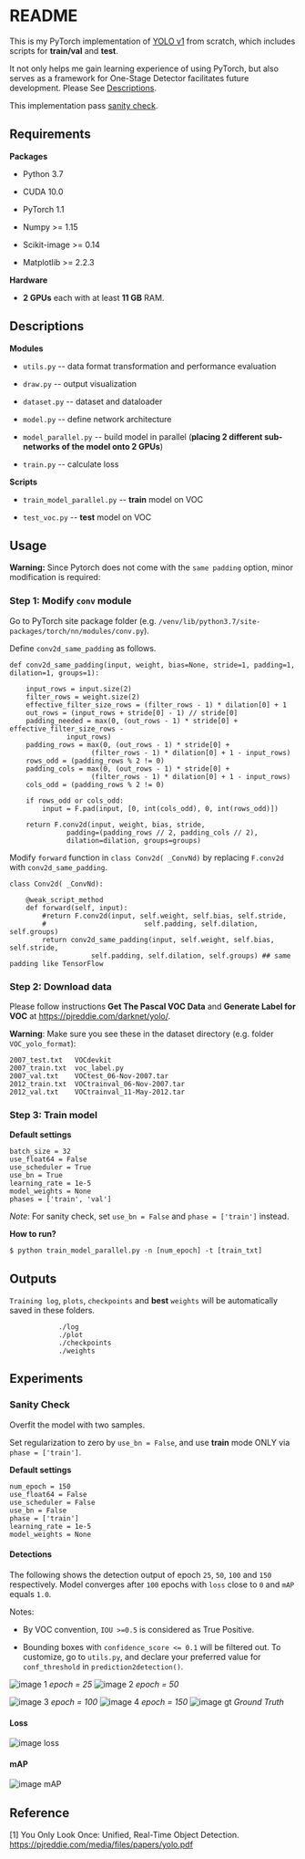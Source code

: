 # README
This is my PyTorch implementation of 
[YOLO v1](https://pjreddie.com/media/files/papers/yolo.pdf) from scratch, which includes scripts for **train/val** and **test**. 

It not only helps me gain learning experience of using PyTorch, but also serves as a framework for
 One-Stage Detector facilitates future development.
 Please See [Descriptions](#description). 


This implementation pass [sanity check](#Sanity-Check). 

## Requirements
**Packages**
- Python 3.7

- CUDA 10.0

- PyTorch 1.1

- Numpy >= 1.15

- Scikit-image >= 0.14

- Matplotlib >= 2.2.3

**Hardware**
- **2 GPUs** each with at least **11 GB** RAM.

## Descriptions

**Modules**

- `utils.py` -- data format transformation and performance evaluation

- `draw.py` -- output visualization

- `dataset.py` -- dataset and dataloader

- `model.py` -- define network architecture 

- `model_parallel.py` -- build model in parallel 
(**placing 2 different sub-networks of the model onto 2 GPUs**)

- `train.py` -- calculate loss

**Scripts**

- `train_model_parallel.py` -- **train** model on VOC  

- `test_voc.py` -- **test** model on VOC





## Usage
**Warning:** Since Pytorch does not come with the `same padding` option, minor modification is required:


### Step 1: Modify `conv` module

Go to PyTorch site package folder (e.g.
`/venv/lib/python3.7/site-packages/torch/nn/modules/conv.py`).


<!--**Step 2: Add custom function**-->

Define `conv2d_same_padding` as follows.
    
    def conv2d_same_padding(input, weight, bias=None, stride=1, padding=1, dilation=1, groups=1):

        input_rows = input.size(2)
        filter_rows = weight.size(2)
        effective_filter_size_rows = (filter_rows - 1) * dilation[0] + 1
        out_rows = (input_rows + stride[0] - 1) // stride[0]
        padding_needed = max(0, (out_rows - 1) * stride[0] + effective_filter_size_rows -
                  input_rows)
        padding_rows = max(0, (out_rows - 1) * stride[0] +
                        (filter_rows - 1) * dilation[0] + 1 - input_rows)
        rows_odd = (padding_rows % 2 != 0)
        padding_cols = max(0, (out_rows - 1) * stride[0] +
                        (filter_rows - 1) * dilation[0] + 1 - input_rows)
        cols_odd = (padding_rows % 2 != 0)

        if rows_odd or cols_odd:
            input = F.pad(input, [0, int(cols_odd), 0, int(rows_odd)])

        return F.conv2d(input, weight, bias, stride,
                  padding=(padding_rows // 2, padding_cols // 2),
                  dilation=dilation, groups=groups)

<!--**Step 3: Modify `forward( )`**-->

Modify `forward` function in `class Conv2d( _ConvNd)` by replacing `F.conv2d` with `conv2d_same_padding`.

    class Conv2d( _ConvNd):

        @weak_script_method
        def forward(self, input):
            #return F.conv2d(input, self.weight, self.bias, self.stride,
            #                        self.padding, self.dilation, self.groups)
            return conv2d_same_padding(input, self.weight, self.bias, self.stride,
                        self.padding, self.dilation, self.groups) ## same padding like TensorFlow    


### Step 2: Download data
Please follow instructions **Get The Pascal VOC Data** and **Generate Label for VOC** at
 https://pjreddie.com/darknet/yolo/.
 
**Warning**: Make sure you see these in the dataset directory (e.g. folder `VOC_yolo_format`):

    2007_test.txt   VOCdevkit
    2007_train.txt  voc_label.py
    2007_val.txt    VOCtest_06-Nov-2007.tar
    2012_train.txt  VOCtrainval_06-Nov-2007.tar
    2012_val.txt    VOCtrainval_11-May-2012.tar


### Step 3: Train model

**Default settings**

    batch_size = 32
    use_float64 = False
    use_scheduler = True
    use_bn = True
    learning_rate = 1e-5
    model_weights = None
    phases = ['train', 'val']

*Note*: For sanity check, set `use_bn = False` and `phase = ['train']` instead.

**How to run?**

`$ python train_model_parallel.py -n [num_epoch] -t [train_txt]`
## Outputs
`Training log`, `plots`, `checkpoints` and **best** `weights` will be automatically saved in these folders.

                ./log
                ./plot
                ./checkpoints
                ./weights



## Experiments
### Sanity Check
Overfit the model with two samples. 

Set regularization to zero by `use_bn = False`, and use **train** mode ONLY via `phase = ['train']`.

**Default settings**
    
    num_epoch = 150
    use_float64 = False
    use_scheduler = False
    use_bn = False
    phase = ['train']
    learning_rate = 1e-5
    model_weights = None   

#### Detections

The following shows the detection output of epoch `25`, `50`, `100` and `150` respectively. 
Model converges after `100` epochs with `loss` close to `0` and `mAP` equals `1.0`.

Notes:

* By VOC convention, `IOU >=0.5` is considered as True Positive.

* Bounding boxes with `confidence_score <= 0.1` will be filtered out.
To customize, go to `utils.py`, and declare your preferred value for `conf_threshold` in `prediction2detection()`.

![image 1](./det_2008_000008_ep=25.png) *epoch = 25*
![image 2](./det_2008_000008_ep=50.png) *epoch = 50*

![image 3](./det_2008_000008_ep=100.png) *epoch = 100*
![image 4](./det_2008_000008_ep=150.png) *epoch = 150*
![image gt](./det_2008_000008_gt.png) *Ground Truth*

#### Loss

![image loss](./loss_history_lr=1e-05_ep=150_wo.png) 

#### mAP

![image mAP](./mAP_history_lr=1e-05_ep=150_wo.png) 



## Reference
[1] You Only Look Once: Unified, Real-Time Object Detection. https://pjreddie.com/media/files/papers/yolo.pdf




